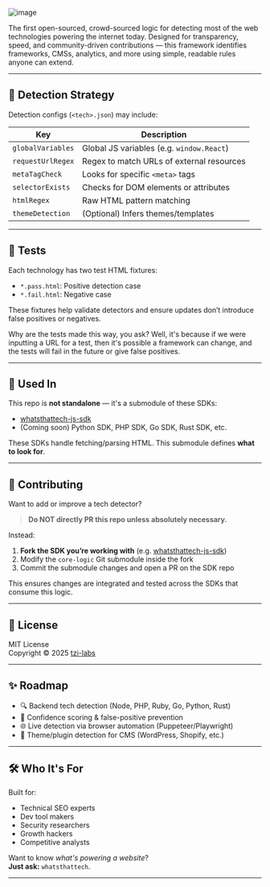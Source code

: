 
![image](https://github.com/user-attachments/assets/88e8e7cf-2bee-41f2-b078-2f28c9cbd26c)


The first open-sourced, crowd-sourced logic for detecting most of the web technologies powering the internet today.
Designed for transparency, speed, and community-driven contributions — this framework identifies frameworks, CMSs, analytics, and more using simple, readable rules anyone can extend.

---
## 🧠 Detection Strategy

Detection configs (`<tech>.json`) may include:

| Key              | Description |
|------------------|-------------|
| `globalVariables`| Global JS variables (e.g. `window.React`) |
| `requestUrlRegex`| Regex to match URLs of external resources |
| `metaTagCheck`   | Looks for specific `<meta>` tags |
| `selectorExists` | Checks for DOM elements or attributes |
| `htmlRegex`      | Raw HTML pattern matching |
| `themeDetection` | (Optional) Infers themes/templates |

---

## 🧪 Tests

Each technology has two test HTML fixtures:

- `*.pass.html`: Positive detection case
- `*.fail.html`: Negative case

These fixtures help validate detectors and ensure updates don’t introduce false positives or negatives.

Why are the tests made this way, you ask? Well, it's because if we were inputting a URL for a test, then it's possible a framework can change, and the tests will fail in the future or give false positives.

---

## 🔄 Used In

This repo is **not standalone** — it's a submodule of these SDKs:

- [whatsthattech-js-sdk](https://github.com/tzi-labs/whatsthattech-js-sdk)
- (Coming soon) Python SDK, PHP SDK, Go SDK, Rust SDK, etc.

These SDKs handle fetching/parsing HTML. This submodule defines **what to look for**.

---

## 🤝 Contributing

Want to add or improve a tech detector?

> **Do NOT directly PR this repo unless absolutely necessary.**

Instead:

1. **Fork the SDK you’re working with** (e.g. [whatsthattech-js-sdk](https://github.com/tzi-labs/whatsthattech-js-sdk))
2. Modify the `core-logic` Git submodule inside the fork
3. Commit the submodule changes and open a PR on the SDK repo

This ensures changes are integrated and tested across the SDKs that consume this logic.

---

## 📄 License

MIT License  
Copyright © 2025 [tzi-labs](https://github.com/tzi-labs)

---

## ✨ Roadmap

- 🔍 Backend tech detection (Node, PHP, Ruby, Go, Python, Rust)
- 🎯 Confidence scoring & false-positive prevention
- 🌐 Live detection via browser automation (Puppeteer/Playwright)
- 🎨 Theme/plugin detection for CMS (WordPress, Shopify, etc.)

---

## 🛠 Who It's For

Built for:

- Technical SEO experts
- Dev tool makers
- Security researchers
- Growth hackers
- Competitive analysts

Want to know *what's powering a website*?  
**Just ask:** `whatsthattech`.

---
